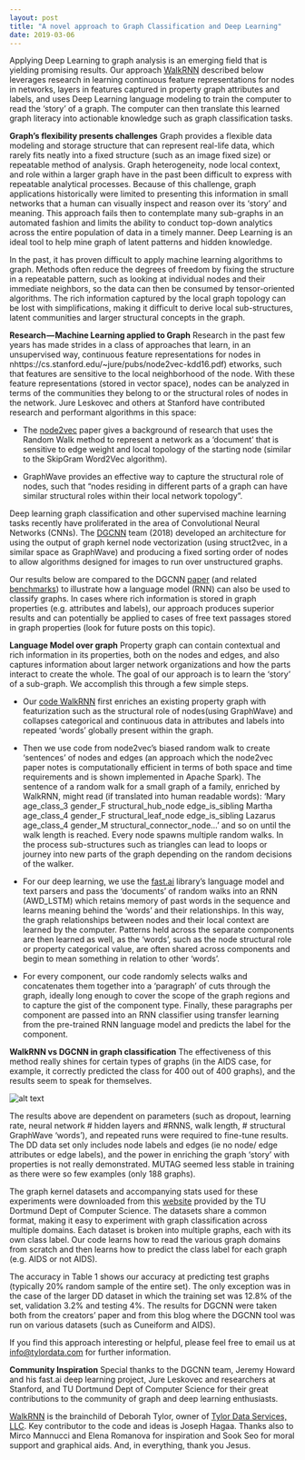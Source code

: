 ```yaml
---
layout: post
title: "A novel approach to Graph Classification and Deep Learning"
date: 2019-03-06
---
```

Applying Deep Learning to graph analysis is an emerging field that is yielding promising results. Our approach [WalkRNN](https://github.com/dtylor/WalkRNN) described below leverages research in learning continuous feature representations for nodes in networks, layers in features captured in property graph attributes and labels, and uses Deep Learning language modeling to train the computer to read the ‘story’ of a graph. The computer can then translate this learned graph literacy into actionable knowledge such as graph classification tasks.

**Graph’s flexibility presents challenges**
Graph provides a flexible data modeling and storage structure that can represent real-life data, which rarely fits neatly into a fixed structure (such as an image fixed size) or repeatable method of analysis. Graph heterogeneity, node local context, and role within a larger graph have in the past been difficult to express with repeatable analytical processes. Because of this challenge, graph applications historically were limited to presenting this information in small networks that a human can visually inspect and reason over its ‘story’ and meaning. This approach fails then to contemplate many sub-graphs in an automated fashion and limits the ability to conduct top-down analytics across the entire population of data in a timely manner. Deep Learning is an ideal tool to help mine graph of latent patterns and hidden knowledge.

In the past, it has proven difficult to apply machine learning algorithms to graph. Methods often reduce the degrees of freedom by fixing the structure in a repeatable pattern, such as looking at individual nodes and their immediate neighbors, so the data can then be consumed by tensor-oriented algorithms. The rich information captured by the local graph topology can be lost with simplifications, making it difficult to derive local sub-structures, latent communities and larger structural concepts in the graph.

**Research — Machine Learning applied to Graph**
Research in the past few years has made strides in a class of approaches that learn, in an unsupervised way, continuous feature representations for nodes in nhttps://cs.stanford.edu/~jure/pubs/node2vec-kdd16.pdf) etworks, such that features are sensitive to the local neighborhood of the node. With these feature representations (stored in vector space), nodes can be analyzed in terms of the communities they belong to or the structural roles of nodes in the network. Jure Leskovec and others at Stanford have contributed research and performant algorithms in this space:

- The [node2vec](https://cs.stanford.edu/~jure/pubs/node2vec-kdd16.pdf) paper gives a background of research that uses the Random Walk method to represent a network as a ‘document’ that is sensitive to edge weight and local topology of the starting node (similar to the SkipGram Word2Vec algorithm).

- GraphWave provides an effective way to capture the structural role of nodes, such that “nodes residing in different parts of a graph can have similar structural roles within their local network topology”.

Deep learning graph classification and other supervised machine learning tasks recently have proliferated in the area of Convolutional Neural Networks (CNNs). The [DGCNN](https://www.cse.wustl.edu/~muhan/papers/AAAI_2018_DGCNN.pdf) team (2018) developed an architecture for using the output of graph kernel node vectorization (using struct2vec, in a similar space as GraphWave) and producing a fixed sorting order of nodes to allow algorithms designed for images to run over unstructured graphs.

Our results below are compared to the DGCNN [paper](https://www.cse.wustl.edu/~muhan/papers/AAAI_2018_DGCNN.pdf) (and related [benchmarks](https://medium.com/crim/deep-learning-applied-to-graphs-586ce63bb28e)) to illustrate how a language model (RNN) can also be used to classify graphs. In cases where rich information is stored in graph properties (e.g. attributes and labels), our approach produces superior results and can potentially be applied to cases of free text passages stored in graph properties (look for future posts on this topic).

**Language Model over graph**
Property graph can contain contextual and rich information in its properties, both on the nodes and edges, and also captures information about larger network organizations and how the parts interact to create the whole. The goal of our approach is to learn the ‘story’ of a sub-graph. We accomplish this through a few simple steps.

- Our [code WalkRNN](https://github.com/dtylor/WalkRNN) first enriches an existing property graph with featurization such as the structural role of nodes(using GraphWave) and collapses categorical and continuous data in attributes and labels into repeated ‘words’ globally present within the graph.

- Then we use code from node2vec’s biased random walk to create ‘sentences’ of nodes and edges (an approach which the node2vec paper notes is computationally efficient in terms of both space and time requirements and is shown implemented in Apache Spark). The sentence of a random walk for a small graph of a family, enriched by WalkRNN, might read (if translated into human readable words): ‘Mary age_class_3 gender_F structural_hub_node edge_is_sibling Martha age_class_4 gender_F structural_leaf_node edge_is_sibling Lazarus age_class_4 gender_M structural_connector_node…’ and so on until the walk length is reached. Every node spawns multiple random walks. In the process sub-structures such as triangles can lead to loops or journey into new parts of the graph depending on the random decisions of the walker.

- For our deep learning, we use the [fast.ai](https://www.fast.ai/) library’s language model and text parsers and pass the ‘documents’ of random walks into an RNN (AWD_LSTM) which retains memory of past words in the sequence and learns meaning behind the ‘words’ and their relationships. In this way, the graph relationships between nodes and their local context are learned by the computer. Patterns held across the separate components are then learned as well, as the ‘words’, such as the node structural role or property categorical value, are often shared across components and begin to mean something in relation to other ‘words’.

- For every component, our code randomly selects walks and concatenates them together into a ‘paragraph’ of cuts through the graph, ideally long enough to cover the scope of the graph regions and to capture the gist of the component type. Finally, these paragraphs per component are passed into an RNN classifier using transfer learning from the pre-trained RNN language model and predicts the label for the component.

**WalkRNN vs DGCNN in graph classification**
The effectiveness of this method really shines for certain types of graphs (in the AIDS case, for example, it correctly predicted the class for 400 out of 400 graphs), and the results seem to speak for themselves.

![alt text](https://dtylor.github.io/images/Table1.png "Table 1")

The results above are dependent on parameters (such as dropout, learning rate, neural network # hidden layers and #RNNS, walk length, # structural GraphWave ‘words’), and repeated runs were required to fine-tune results. The DD data set only includes node labels and edges (ie no node/ edge attributes or edge labels), and the power in enriching the graph ‘story’ with properties is not really demonstrated. MUTAG seemed less stable in training as there were so few examples (only 188 graphs).

The graph kernel datasets and accompanying stats used for these experiments were downloaded from this [website](https://ls11-www.cs.tu-dortmund.de/staff/morris/graphkerneldatasets) provided by the TU Dortmund Dept of Computer Science. The datasets share a common format, making it easy to experiment with graph classification across multiple domains. Each dataset is broken into multiple graphs, each with its own class label. Our code learns how to read the various graph domains from scratch and then learns how to predict the class label for each graph (e.g. AIDS or not AIDS).

The accuracy in Table 1 shows our accuracy at predicting test graphs (typically 20% random sample of the entire set). The only exception was in the case of the larger DD dataset in which the training set was 12.8% of the set, validation 3.2% and testing 4%. The results for DGCNN were taken both from the creators’ paper and from this blog where the DGCNN tool was run on various datasets (such as Cuneiform and AIDS).

If you find this approach interesting or helpful, please feel free to email us at info@tylordata.com for further information.

**Community Inspiration**
Special thanks to the DGCNN team, Jeremy Howard and his fast.ai deep learning project, Jure Leskovec and researchers at Stanford, and TU Dortmund Dept of Computer Science for their great contributions to the community of graph and deep learning enthusiasts.

[WalkRNN](https://github.com/dtylor/WalkRNN) is the brainchild of Deborah Tylor, owner of [Tylor Data Services, LLC](http://tylordata.com/). Key contributor to the code and ideas is Joseph Hagaa. Thanks also to Mirco Mannucci and Elena Romanova for inspiration and Sook Seo for moral support and graphical aids. And, in everything, thank you Jesus.
